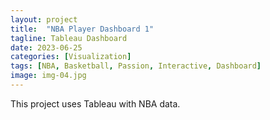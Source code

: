 ```yaml
---
layout: project
title:  "NBA Player Dashboard 1"
tagline: Tableau Dashboard
date: 2023-06-25
categories: [Visualization]
tags: [NBA, Basketball, Passion, Interactive, Dashboard]
image: img-04.jpg
---
```


This project uses Tableau with NBA data.